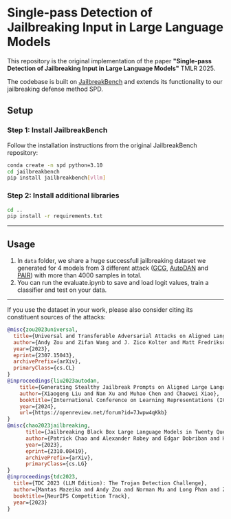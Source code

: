 # Single-pass Detection of Jailbreaking Input in Large Language Models

This repository is the original implementation of the paper **"Single-pass Detection of Jailbreaking Input in Large Language Models"** TMLR 2025.

The codebase is built on [JailbreakBench](https://github.com/JailbreakBench/jailbreakbench) and extends its functionality to our jailbreaking defense method SPD. 

## Setup

### **Step 1: Install JailbreakBench**

Follow the installation instructions from the original JailbreakBench repository:

```bash
conda create -n spd python=3.10
cd jailbreakbench
pip install jailbreakbench[vllm]
```
### **Step 2: Install additional libraries**

```bash
cd ..
pip install -r requirements.txt
```
---
## Usage

1. In `data` folder, we share a huge successfull jailbreaking dataset we generated for 4 models from 3 different attack ([GCG](https://github.com/llm-attacks/llm-attacks), [AutoDAN](https://github.com/SheltonLiu-N/AutoDAN) and [PAIR](https://github.com/patrickrchao/JailbreakingLLMs)) with more than 4000 samples in total.
2. You can run the evaluate.ipynb to save and load logit values, train a classifier and test on your data.

---

If you use the dataset in your work, please also consider citing its constituent sources of the attacks:

```bibtex
@misc{zou2023universal,
  title={Universal and Transferable Adversarial Attacks on Aligned Language Models},
  author={Andy Zou and Zifan Wang and J. Zico Kolter and Matt Fredrikson},
  year={2023},
  eprint={2307.15043},
  archivePrefix={arXiv},
  primaryClass={cs.CL}
}
@inproceedings{liu2023autodan,
    title={Generating Stealthy Jailbreak Prompts on Aligned Large Language Models},
    author={Xiaogeng Liu and Nan Xu and Muhao Chen and Chaowei Xiao},
    booktitle={International Conference on Learning Representations (ICLR)},
    year={2024},
    url={https://openreview.net/forum?id=7Jwpw4qKkb}
}
@misc{chao2023jailbreaking,
      title={Jailbreaking Black Box Large Language Models in Twenty Queries}, 
      author={Patrick Chao and Alexander Robey and Edgar Dobriban and Hamed Hassani and George J. Pappas and Eric Wong},
      year={2023},
      eprint={2310.08419},
      archivePrefix={arXiv},
      primaryClass={cs.LG}
}
@inproceedings{tdc2023,
  title={TDC 2023 (LLM Edition): The Trojan Detection Challenge},
  author={Mantas Mazeika and Andy Zou and Norman Mu and Long Phan and Zifan Wang and Chunru Yu and Adam Khoja and Fengqing Jiang and Aidan O'Gara and Ellie Sakhaee and Zhen Xiang and Arezoo Rajabi and Dan Hendrycks and Radha Poovendran and Bo Li and David Forsyth},
  booktitle={NeurIPS Competition Track},
  year={2023}
}
```
